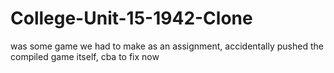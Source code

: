 # College-Unit-15-1942-Clone
was some game we had to make as an assignment, accidentally pushed the compiled game itself, cba to fix now
